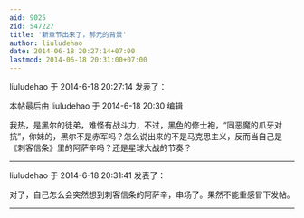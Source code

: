 ```yaml
---
aid: 9025
zid: 547227
title: '新章节出来了，郝元的背景'
author: liuludehao
date: 2014-06-18 20:27:14+07:00
lastmod: 2014-06-18 20:31:00+07:00
---
```


liuludehao 于 2014-6-18 20:27:14 发表了：

本帖最后由 liuludehao 于 2014-6-18 20:30 编辑 

我热，是黑尔的徒弟，难怪有战斗力，不过，黑色的修士袍，“同恶魔的爪牙对抗”，你妹的，黑尔不是赤军吗？怎么说出来的不是马克思主义，反而当自己是《刺客信条》里的阿萨辛吗？还是星球大战的节奏？

---------

liuludehao 于 2014-6-18 20:31:41 发表了：

对了，自己怎么会突然想到刺客信条的阿萨辛，串场了。果然不能重感冒下发帖。

---------

